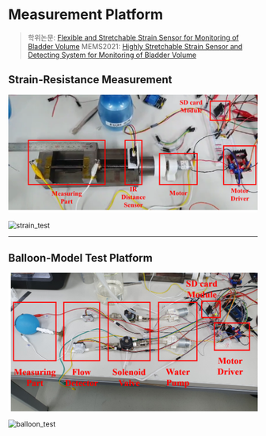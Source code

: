 # Measurement Platform

> 학위논문: [Flexible and Stretchable Strain Sensor for Monitoring of Bladder Volume](http://www.riss.kr/search/detail/DetailView.do?p_mat_type=be54d9b8bc7cdb09&control_no=824ad4f8d636f59bffe0bdc3ef48d419&keyword=Flexible%20and%20Stretchable%20Strain%20Sensor%20for%20Monitoring%20of%20Bladder%20Volume)
> MEMS2021: [Highly Stretchable Strain Sensor and Detecting System for Monitoring of Bladder Volume](https://ieeexplore.ieee.org/document/9375387)



## Strain-Resistance Measurement

![3-c](README.assets/3-c.png)

![strain_test](README.assets/strain_test.gif)



---



## Balloon-Model Test Platform

![6-b](README.assets/6-b.png)

![balloon_test](README.assets/balloon_test.gif)